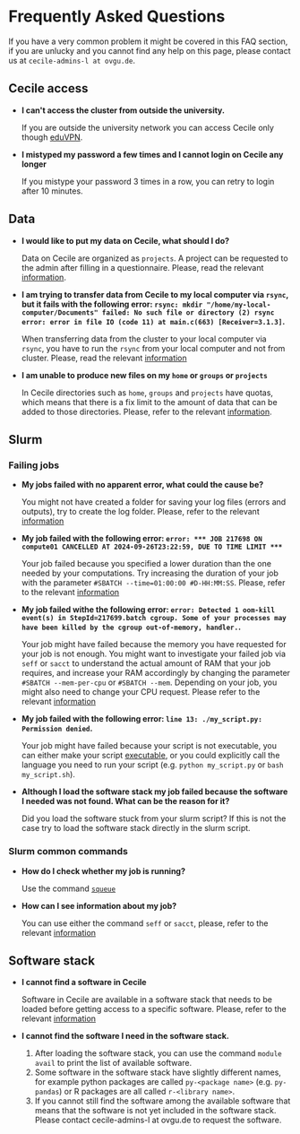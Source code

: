 # Frequently Asked Questions

If you have a very common problem it might be covered in this FAQ section, if you are unlucky and you cannot find any help on this page, please contact us at `cecile-admins-l at ovgu.de`.

## Cecile access

- **I can't access the cluster from outside the university.**

    If you are outside the university network you can access Cecile only though [eduVPN](https://www.urz.ovgu.de/en/vpn-path-204,616.html).

- **I mistyped my password a few times and I cannot login on Cecile any longer**

    If you mistype your password 3 times in a row, you can retry to login after 10 minutes. 

## Data

- **I would like to put my data on Cecile, what should I do?**

    Data on Cecile are organized as `projects`. A project can be requested to the admin after filling in a questionnaire. Please, read the relevant [information](../cecile/data.md/#how-to-create-a-project-on-cecile).

- **I am trying to transfer data from Cecile to my local computer via `rsync`, but it fails with the following error: `rsync: mkdir "/home/my-local-computer/Documents" failed: No such file or directory (2) rsync error: error in file IO (code 11) at main.c(663) [Receiver=3.1.3]`.**

    When transferring data from the cluster to your local computer via `rsync`, you have to run the `rsync` from your local computer and not from cluster. Please, read the relevant [information](../cecile/data.md/#how-to-transfer-data-fromto-cecile)

- **I am unable to produce new files on my `home` or `groups` or `projects`**

    In Cecile directories such as `home`, `groups` and `projects` have quotas, which means that there is a fix limit to the amount of data that can be added to those directories. Please, refer to the relevant [information](../cecile/data.md/#data-storage-quotas).

## Slurm

### Failing jobs

- **My jobs failed with no apparent error, what could the cause be?**

    You might not have created a folder for saving your log files (errors and outputs), try to create the log folder. Please, refer to the relevant [information](../cecile/slurm.md/#how-to-run-a-job-in-slurm)

- **My job failed with the following error: `error: *** JOB 217698 ON compute01 CANCELLED AT 2024-09-26T23:22:59, DUE TO TIME LIMIT ***`**

    Your job failed because you specified a lower duration than the one needed by your computations. Try increasing the duration of your job with the parameter `#SBATCH --time=01:00:00 #D-HH:MM:SS`. Please, refer to the relevant [information](../cecile/slurm.md/#how-to-run-a-job-in-slurm)

- **My job failed withe the following error: `error: Detected 1 oom-kill event(s) in StepId=217699.batch cgroup. Some of your processes may have been killed by the cgroup out-of-memory, handler.`.**

    Your job might have failed because the memory you have requested for your job is not enough. You might want to investigate your failed job via `seff` or `sacct` to understand the actual amount of RAM that your job requires, and increase your RAM accordingly by changing the parameter `#SBATCH --mem-per-cpu` or `#SBATCH --mem`. Depending on your job, you might also need to change your CPU request. Please refer to the relevant [information](../cecile/slurm.md/#how-to-define-the-amount-of-resources-and-time-for-your-jobs)  

- **My job failed with the following error: `line 13: ./my_script.py: Permission denied`.**

    Your job might have failed because your script is not executable, you can either make your script [executable](../cluster/cecile/slurm.md/#how-to-run-a-job-in-slurm), or you could explicitly call the language you need to run your script (e.g. `python my_script.py` or `bash my_script.sh`).

- **Although I load the software stack my job failed because the software I needed was not found. What can be the reason for it?**

    Did you load the software stuck from your slurm script? If this is not the case try to load the software stack directly in the slurm script.

### Slurm common commands

- **How do I check whether my job is running?**
        
    Use the command [`squeue`](../cecile/slurm.md/#slurm-basic-commands)

- **How can I see information about my job?**

    You can use either the command `seff` or `sacct`, please, refer to the relevant [information](../cecile/slurm.md/#how-to-define-the-amount-of-resources-and-time-for-your-jobs)

## Software stack

- **I cannot find a software in Cecile**

    Software in Cecile are available in a software stack that needs to be loaded before getting access to a specific software. Please, refer to the relevant [information](../cecile/software.md)

- **I cannot find the software I need in the software stack.**

    1. After loading the software stack, you can use the command `module avail` to print the list of available software.
    2. Some software in the software stack have slightly different names, for example python packages are called `py-<package name>` (e.g. `py-pandas`) or R packages are all called `r-<library name>`.
    3. If you cannot still find the software among the available software that means that the software is not yet included in the software stack. Please contact cecile-admins-l at ovgu.de to request the software.
